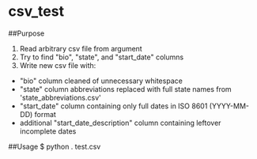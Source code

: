 # csv\_test
##Purpose
1. Read arbitrary csv file from argument
2. Try to find "bio", "state", and "start\_date" columns
3. Write new csv file with:
  * "bio" column cleaned of unnecessary whitespace
  * "state" column abbreviations replaced with full state names from 'state\_abbreviations.csv'
  * "start\_date" column containing only full dates in ISO 8601 (YYYY-MM-DD) format
 * additional "start\_date\_description" column containing leftover incomplete dates

##Usage
    $ python . test.csv

